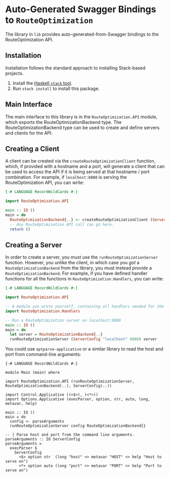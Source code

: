 # Auto-Generated Swagger Bindings to `RouteOptimization`

The library in `lib` provides auto-generated-from-Swagger bindings to the RouteOptimization API.

## Installation

Installation follows the standard approach to installing Stack-based projects.

1. Install the [Haskell `stack` tool](http://docs.haskellstack.org/en/stable/README).
2. Run `stack install` to install this package.

## Main Interface

The main interface to this library is in the `RouteOptimization.API` module, which exports the RouteOptimizationBackend type. The RouteOptimizationBackend
type can be used to create and define servers and clients for the API.

## Creating a Client

A client can be created via the `createRouteOptimizationClient` function, which, if provided with a hostname and a port, will generate
a client that can be used to access the API if it is being served at that hostname / port combination. For example, if
`localhost:8080` is serving the RouteOptimization API, you can write:

```haskell
{-# LANGUAGE RecordWildCards #-}

import RouteOptimization.API

main :: IO ()
main = do
  RouteOptimizationBackend{..} <- createRouteOptimizationClient (ServerConfig "localhost" 8080)
  -- Any RouteOptimization API call can go here.
  return ()
```

## Creating a Server

In order to create a server, you must use the `runRouteOptimizationServer` function. However, you unlike the client, in which case you *got* a `RouteOptimizationBackend`
from the library, you must instead *provide* a `RouteOptimizationBackend`. For example, if you have defined handler functions for all the
functions in `RouteOptimization.Handlers`, you can write:

```haskell
{-# LANGUAGE RecordWildCards #-}

import RouteOptimization.API

-- A module you wrote yourself, containing all handlers needed for the RouteOptimizationBackend type.
import RouteOptimization.Handlers

-- Run a RouteOptimization server on localhost:8080
main :: IO ()
main = do
  let server = RouteOptimizationBackend{..}
  runRouteOptimizationServer (ServerConfig "localhost" 8080) server
```

You could use `optparse-applicative` or a similar library to read the host and port from command-line arguments:
```
{-# LANGUAGE RecordWildCards #-}

module Main (main) where

import RouteOptimization.API (runRouteOptimizationServer, RouteOptimizationBackend(..), ServerConfig(..))

import Control.Applicative ((<$>), (<*>))
import Options.Applicative (execParser, option, str, auto, long, metavar, help)

main :: IO ()
main = do
  config <- parseArguments
  runRouteOptimizationServer config RouteOptimizationBackend{}

-- | Parse host and port from the command line arguments.
parseArguments :: IO ServerConfig
parseArguments =
  execParser $
    ServerConfig
      <$> option str  (long "host" <> metavar "HOST" <> help "Host to serve on")
      <*> option auto (long "port" <> metavar "PORT" <> help "Port to serve on")
```
